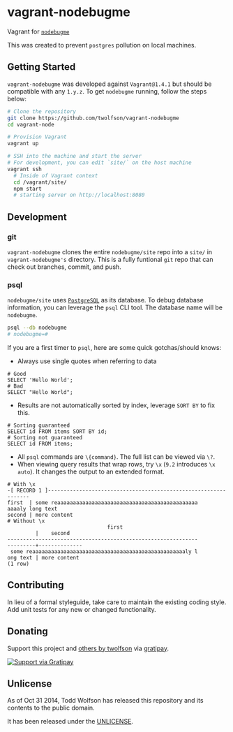 # vagrant-nodebugme

Vagrant for [`nodebugme`][]

This was created to prevent `postgres` pollution on local machines.

[`nodebugme`]: https://github.com/nodebugme/site

## Getting Started
`vagrant-nodebugme` was developed against `Vagrant@1.4.1` but should be compatible with any `1.y.z`. To get `nodebugme` running, follow the steps below:

```bash
# Clone the repository
git clone https://github.com/twolfson/vagrant-nodebugme
cd vagrant-node

# Provision Vagrant
vagrant up

# SSH into the machine and start the server
# For development, you can edit `site/` on the host machine
vagrant ssh
  # Inside of Vagrant context
  cd /vagrant/site/
  npm start
  # starting server on http://localhost:8080
```

## Development
### git
`vagrant-nodebugme` clones the entire `nodebugme/site` repo into a `site/` in `vagrant-nodebugme's` directory. This is a fully funtional `git` repo that can check out branches, commit, and push.

### psql
`nodebugme/site` uses [`PostgreSQL`][] as its database. To debug database information, you can leverage the `psql` CLI tool. The database name will be `nodebugme`.

```bash
psql --db nodebugme
# nodebugme=#
```

If you are a first timer to `psql`, here are some quick gotchas/should knows:

- Always use single quotes when referring to data

```
# Good
SELECT 'Hello World';
# Bad
SELECT "Hello World";
```

- Results are not automatically sorted by index, leverage `SORT BY` to fix this.

```
# Sorting guaranteed
SELECT id FROM items SORT BY id;
# Sorting not guaranteed
SELECT id FROM items;
```

- All `psql` commands are `\{command}`. The full list can be viewed via `\?`.
- When viewing query results that wrap rows, try `\x` (`9.2` introduces `\x auto`). It changes the output to an extended format.

```
# With \x
-[ RECORD 1 ]----------------------------------------------------------------
first  | some reaaaaaaaaaaaaaaaaaaaaaaaaaaaaaaaaaaaaaaaaaaaaa
aaaaly long text
second | more content
# Without \x
                                first
         |    second
-------------------------------------------------------------
---------+--------------
 some reaaaaaaaaaaaaaaaaaaaaaaaaaaaaaaaaaaaaaaaaaaaaaaaaaly l
ong text | more content
(1 row)
```

[`PostgreSQL`]: http://www.postgresql.org/

## Contributing
In lieu of a formal styleguide, take care to maintain the existing coding style. Add unit tests for any new or changed functionality.

## Donating
Support this project and [others by twolfson][gratipay] via [gratipay][].

[![Support via Gratipay][gratipay-badge]][gratipay]

[gratipay-badge]: https://cdn.rawgit.com/gratipay/gratipay-badge/2.x.x/dist/gratipay.png
[gratipay]: https://www.gratipay.com/twolfson/

## Unlicense
As of Oct 31 2014, Todd Wolfson has released this repository and its contents to the public domain.

It has been released under the [UNLICENSE][].

[UNLICENSE]: UNLICENSE
